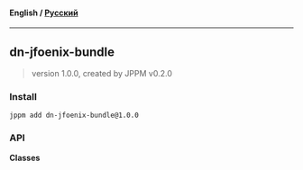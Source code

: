 #### **English** / [Русский](README.ru.md)

---

## dn-jfoenix-bundle
> version 1.0.0, created by JPPM v0.2.0


### Install
```
jppm add dn-jfoenix-bundle@1.0.0
```

### API
**Classes**